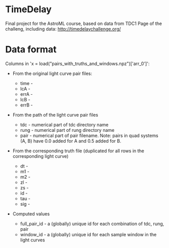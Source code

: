 # TimeDelay
Final project for the AstroML course, based on data from TDC1
Page of the challeng, including data:
http://timedelaychallenge.org/


# Data format

Columns in 'x = load("pairs_with_truths_and_windows.npz")['arr_0']':


  * From the original light curve pair files: 
    * time - 
    * lcA - 
    * errA - 
    * lcB - 
    * errB - 

  * From the path of the light curve pair files
    * tdc - numerical part of tdc directory name
    * rung - numerical part of rung directory name
    * pair - numerical part of pair filename. Note: pairs in quad
      systems (A, B) have 0.0 added for A and 0.5 added for B.

  * From the corresponding truth file (duplicated for all rows in the corresponding light curve)
    * dt - 
    * m1 - 
    * m2 - 
    * zl - 
    * zs - 
    * id - 
    * tau - 
    * sig - 

  * Computed values
    * full_pair_id - a (globally) unique id for each combination of tdc, rung, pair
    * window_id - a (globally) unique id for each sample window in the light curves
